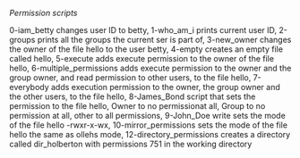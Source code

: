 *Permission scripts*

0-iam_betty changes user ID to betty, 
1-who_am_i prints current user ID, 
2-groups prints all the groups the current ser is part of, 
3-new_owner changes the owner of the file hello to the user betty, 
4-empty creates an empty file called hello, 
5-execute adds execute permission to the owner of the file hello, 
6-multiple_permissions adds execute permission to the owner and the group owner, and read permission to other users, to the file hello, 
7-everybody adds execution permission to the owner, the group owner and the other users, to the file hello,
8-James_Bond script that sets the permission to the file hello, Owner to no permissionat all, Group to no permission at all, other to all permissions, 
9-John_Doe write sets the mode of the file hello -rwxr-x-wx, 
10-mirror_permissions sets the mode of the file hello the same as ollehs mode, 
12-directory_permissions creates a directory called dir_holberton with permissions 751 in the working directory
